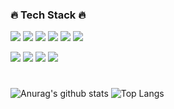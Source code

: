<h3>🔥 Tech Stack 🔥</h3>
<p><img src="https://img.shields.io/badge/JAVA-007396?style=flat&logo=java&logoColor=white">
<img src="https://img.shields.io/badge/SPRING-6DB33F?style=flat&logo=Spring&logoColor=white">
<img src="https://img.shields.io/badge/Spring boot-6DB33F?style=flat&logo=Spring Boot&logoColor=white">
<img src="https://img.shields.io/badge/Spring security-6DB33F?style=flat&logo=Spring Security&logoColor=white">
<img src="https://img.shields.io/badge/mysql-4479A1?style=flat&logo=mysql&logoColor=white">
<img src="https://img.shields.io/badge/github-181717?style=flat&logo=github&logoColor=white">
</p>
<p>
<img src="https://img.shields.io/badge/amazon S3-569A31?style=flat&logo=amazon s3&logoColor=white">
<img src="https://img.shields.io/badge/amazon ec2-FF9900?style=flat&logo=amazon ec2&logoColor=white">
<img src="https://img.shields.io/badge/amazon rds-527FFF?style=flat&logo=amazon rds&logoColor=white">
<img src="https://img.shields.io/badge/docker-2496ED?style=flat&logo=docker&logoColor=white">
</p>


#
![Anurag's github stats](https://github-readme-stats.vercel.app/api?username=Mins00oo&count_private=true&show_icons=true&theme=tokyonight)
![Top Langs](https://github-readme-stats.vercel.app/api/top-langs/?username=mins00oo&layout=compact&theme=tokyonight)

